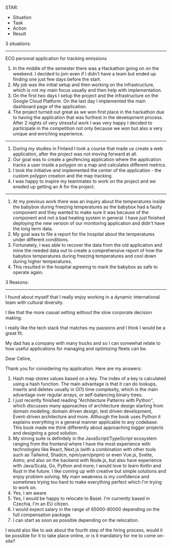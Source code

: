 STAR:
- Situation
- Task
- Action
- Result

3 situations:

---
ECG personal application for tracking emissions
1. In the middle of the semester there was a Hackathon going on on the weekend. I decided to join even if I didn't have a team but ended up finding one just few days before the start.
2. My job was the initial setup and then working on the infrastructure, which is not my main focus usually and then help with implementation.
3. On the first two days I setup the project and the infrastructure on the Google Cloud Platform. On the last day I implemented the main dashboard page of the application.
4. The project turned out great as we won first place in the hackathon due to having the application that was furthest in the development process. After 2 nights of very stressful work I was very happy I decided to participate in the competition not only because we won but also a very unique and enriching experience.
---
1. During my studies in Finland I took a course that made us create a web application, after the project was not moving forward at all.
2. Our goal was to create a geofencing application where the application tracks a user inside a polygon on a map and calculates different metrics.
3. I took the initiative and implemented the center of the application - the custom polygon creation and the map tracking.
4. I was happy to inspire my teammates to work on the project and we eneded up getting an A for the project.
---
1. At my previous work there was an inquiry about the temperatures inside the babybox during freezing temperatures as the babybox had a faulty component and they wanted to make sure it was because of the component and not a bad heating system in general.
   I have just finished deploying the new version of our monitoring application and didn't have the long term data.
4. My goal was to file a report for the hospital about the temperatures under different conditions.
5. Fortunately, I was able to recover the data from the old application and mine the needed data out to create a comprehensive report of how the babybox temperatures during freezing temperatures and cool down during higher temperatures.
6. This resulted in the hospital agreeing to mark the babybox as safe to operate again.

3 Reasons:

---

I found about myself that I really enjoy working in a dynamic international team with cultural diversity.

I like that the more casual setting without the slow corporate decision making.

I really like the tech stack that matches my passions and I think I would be a great fit.

My dad has a company with many trucks and so I can somewhat relate to how useful applications for managing and optimizing fleets can be.



Dear Céline,

Thank you for considering my application. Here are my answers:

1. Hash map stores values based on a key. The index of a key is calculated using a hash function. The main advantage is that it can do lookups, inserts and deletes usually in O(1) time complexity, which is the main advantage over regular arrays, or self-balancing binary trees.
2. I just recently finished reading "Architecture Patterns with Python", which discusses many approaches of architecture design starting from domain modeling, domain driven design, test driven development, Event-driven architecture and more. Although the book uses Python it explains everything in a general manner applicable to any codebase. This book made me think differently about approaching bigger projects and designing a good solution.
3. My strong suite is definitely in the JavaScript/TypeScript ecosystem ranging from the frontend where I have the most experience with technologies like React, Next.js (with a combination with other tools such as Tailwind, Shadcn, npm/yarn/pnpm) or even Vue.js, Svelte, Astro; and also on the backend with Node.js, but also have experience with Java/Scala, Go, Python and more; I would love to learn Kotlin and Rust in the future. I like coming up with creative but simple solutions and enjoy problem solving. My main weakness is my confidence and sometimes trying too hard to make everything perfect which I'm trying to work on.
4. Yes, I am aware
5. Yes, I would be happy to relocate to Basel. I'm currently based in Czechia, I'm an EU citizen.
6. I would expect salary in the range of 65000-80000 depending on the full compensation package.
7. I can start as soon as possible depending on the relocation.

I would also like to ask about the fourth step of the hiring process, would it be possible for it to take place online, or is it mandatory for me to come on-site?